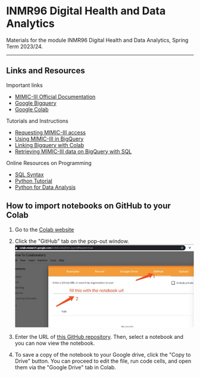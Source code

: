 # INMR96 Digital Health and Data Analytics
Materials for the module INMR96 Digital Health and Data Analytics, Spring Term 2023/24.

---

## Links and Resources

Important links
* [MIMIC-III Official Documentation](https://mimic.mit.edu/docs/iii/)
* [Google Bigquery](https://console.cloud.google.com/bigquery)
* [Google Colab](https://colab.research.google.com/)

Tutorials and Instructions
* [Requesting MIMIC-III access](https://mimic.mit.edu/docs/gettingstarted/)
* [Using MIMIC-III in BigQuery](https://mimic.mit.edu/docs/gettingstarted/cloud/)
* [Linking Bigquery with Colab](https://colab.research.google.com/notebooks/bigquery.ipynb#scrollTo=SeTJb51SKs_W)
* [Retrieving MIMIC-III data on BigQuery with SQL](https://mimic.mit.edu/docs/iii/tutorials/intro-to-mimic-iii-bq/)

Online Resources on Programming 
* [SQL Syntax](https://www.w3schools.com/sql/default.asp)
* [Python Tutorial](https://bugs.python.org/file47781/Tutorial_EDIT.pdf)
* [Python for Data Analysis](https://www.programmer-books.com/wp-content/uploads/2019/04/Python-for-Data-Analysis-2nd-Edition.pdf)

## How to import notebooks on GitHub to your Colab

1. Go to the [Colab website](https://colab.research.google.com/notebook)
2. Click the "GitHub" tab on the pop-out window.
![colabgithub](https://github.com/niuguy/digithealthcourse/blob/master/pics/colab+github.jpg?raw=true)

3. Enter the URL of [this GitHub repository](https://github.com/nbchan/INMR96-Digital-Health-and-Data-Analytics). Then, select a notebook and you can now view the notebook. 
4. To save a copy of the notebook to your Google drive, click the "Copy to Drive" button. You can proceed to edit the file, run code cells, and open them via the "Google Drive" tab in Colab.
